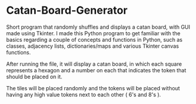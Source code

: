 # Catan-Board-Generator
Short program that randomly shuffles and displays a catan board, with GUI made using Tkinter.
I made this Python program to get familiar with the basics regarding a couple of concepts and functions in Python, 
such as classes, adjacency lists, dictionaries/maps and various Tkinter canvas functions.

After running the file, it will display a catan board, in which each square represents a hexagon and a number on each
that indicates the token that should be placed on it.

The tiles will be placed randomly and the tokens will be placed without having any high value tokens next to each other
( 6's and 8's ).
